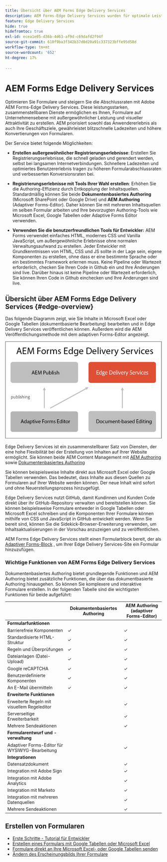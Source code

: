 ```yaml
---
title: Übersicht über AEM Forms Edge Delivery Services
description: AEM Forms-Edge Delivery Services wurden für optimale Leistung entwickelt und ermöglichen es Ihnen, sich die Zukunft einer optimierten Datenerfassung und Benutzerinteraktion vorzustellen.
feature: Edge Delivery Services
hide: true
hidefromtoc: true
exl-id: ecea1e05-d36b-4d63-af9d-c69dafd2f94f
source-git-commit: 610f9ba3f342b37d0d20a91c337323bffe95d58d
workflow-type: tm+mt
source-wordcount: '652'
ht-degree: 17%

---
```


# AEM Forms Edge Delivery Services

Optimieren Sie Formulare und steigern Sie die Abschlussraten mit Adobe AEM Forms-Edge Delivery Services. Diese leistungsstarken, zusammenstellbaren Dienste ermöglichen es Ihnen, Formulare auf Unternehmensebene mit außergewöhnlicher Leistung und visueller Attraktivität zu erstellen. AEM priorisiert sowohl das Anwendererlebnis als auch Ihre Geschäftsziele, gewährleistet blitzschnelle Ladezeiten und höhere Konvertierungen von Formularen.

Der Service bietet folgende Möglichkeiten:

* **Erstellen außergewöhnlicher Registrierungserlebnisse**: Erstellen Sie Registrierungserlebnisse, die schnell geladen und gerendert werden, selbst bei langsamen Internetverbindungen. Schnellere Ladezeiten und optimiertes Benutzererlebnis tragen zu höheren Formularabschlussraten und verbesserten Konversionsraten bei.

* **Registrierungserlebnisse mit Tools Ihrer Wahl erstellen**: Erhöhen Sie die Authoring-Effizienz durch Entkopplung der Inhaltsquellen. Standardmäßig können Sie beide **Dokumentenbasiertes Authoring** (Microsoft SharePoint oder Google Drive) und **AEM Authoring** (Adaptiver Forms-Editor). Daher können Sie mit mehreren Inhaltsquellen im selben Formular arbeiten und Ihre bevorzugten Authoring-Tools wie Microsoft Excel, Google Tabellen oder Adaptive Forms Editor verwenden.

* **Verwenden Sie die benutzerfreundlichen Tools für Entwickler:** AEM Forms verwendet einfaches HTML, modernes CSS und Vanilla JavaScript, um außergewöhnliche Erlebnisse ohne normalen Verwaltungsaufwand zu erstellen. Jeder Entwickler mit Grundkenntnissen von HTML, CSS und JS sollte in der Lage sein, eigene Komponenten zu erstellen, ohne dass er eine bestimmte Sprache oder ein bestimmtes Framework erlernen muss. Keine Pipeline oder Wartezeit erforderlich, checken Sie Ihren Code in Github ein und Ihre Änderungen sind live. Darüber hinaus ist keine Pipeline oder Wartezeit erforderlich, Sie können Ihren Code in Github einchecken und Ihre Änderungen sind live.


## Übersicht über AEM Forms Edge Delivery Services {#edge-overview}

Das folgende Diagramm zeigt, wie Sie Inhalte in Microsoft Excel oder Google Tabellen (dokumentbasierte Bearbeitung) bearbeiten und in Edge Delivery Services veröffentlichen können. Außerdem wird die AEM Veröffentlichungsmethode mit dem adaptiven Forms-Editor angezeigt.

![Architektur von Edge Delivery](/help/edge/assets/AEM-forms-with-EDS-publishing.png)

Edge Delivery Services ist ein zusammenstellbarer Satz von Diensten, der eine hohe Flexibilität bei der Erstellung von Inhalten auf Ihrer Website ermöglicht. Sie können beide AEM Content Management mit [AEM Authoring](/help/forms/creating-adaptive-form-core-components.md) sowie [Dokumentenbasiertes Authoring](/help/edge/docs/forms/create-forms.md)

Sie können beispielsweise Inhalte direkt aus Microsoft Excel oder Google Tabellen verwenden. Das bedeutet, dass Inhalte aus diesen Quellen zu Formularen auf Ihrer Website werden können. Der neue Inhalt wird sofort und ohne Neuerstellungsprozess hinzugefügt.

Edge Delivery Services nutzt GitHub, damit Kundinnen und Kunden Code direkt über ihr GitHub-Repository verwalten und bereitstellen können. Sie können beispielsweise Formulare entweder in Google Tabellen oder Microsoft Excel schreiben und die Komponenten Ihrer Formulare können mithilfe von CSS und JavaScript in GitHub entwickelt werden. Wenn Sie bereit sind, können Sie die Sidekick-Browser-Erweiterung verwenden, um Inhaltsaktualisierungen in der Vorschau anzuzeigen und zu veröffentlichen.

AEM Forms Edge Delivery Services stellt einen Formularblock bereit, der als [Adaptiver Forms-Block](/help/edge/docs/forms/create-forms.md) , um Ihrer Edge Delivery Services-Site ein Formular hinzuzufügen.

### Wichtige Funktionen von AEM Forms Edge Delivery Services

Dokumentenbasiertes Authoring bietet grundlegende Funktionen und AEM Authoring bietet zusätzliche Funktionen, die über das dokumentbasierte Authoring hinausgehen. So können Sie komplexere und interaktive Formulare erstellen. In der folgenden Tabelle sind die wichtigsten Funktionen für beide aufgeführt:

<!-- 

>[!BEGINTABS]

>[!TAB Document-based authoring]

Document-based authoring is a versatile option suitable for creating simple forms with essential functionalities. It allows you to integrate various input types like text fields, dropdown menus, and radio buttons, enabling you to collect user data effectively. It offers a basic version of rules to add dynamic behaviour to forms. Key features of Document-based authoring are: 

* **[HTML5-based Form Field components](/help/edge/docs/forms/form-components.md)**: AEM Forms Edge Delivery Services allow you to create user-friendly and interactive forms using form components based on HTML5 [input types](https://developer.mozilla.org/en-US/docs/Web/HTML/Element/input#input_types), <a href="https://developer.mozilla.org/en-US/docs/Web/HTML/Element/textarea">textarea</a>, <a href="https://developer.mozilla.org/en-US/docs/Web/HTML/Element/select">select</a>, and <a href="https://developer.mozilla.org/en-US/docs/Web/HTML/Element/fieldset">fieldset</a>  elements. These components cater to different types of data collection and can be easily customized to fit your specific needs.  

* **Accessibility**: The fields in the form block are accessible. Each label is linked with its respective input element, and IDs are auto-generated for linking. Descriptions associated with fields are linked via the aria-describedby attribute. Keyboard navigation using the standard Tab/Shift + Tab keys is supported.

* **[Styling](/help/edge/docs/forms/style-theme-forms.md)**: Each form field has a fixed HTML structure that can be easily decorated using custom CSS or JavaScript files. Selectors for targeting fields in CSS and JS are provided based on type and name. You can easily create new selectors due to the standradized structure and style your form. 

* **Basic Rules**: Easily create logic that adjusts field visibility, validation, and behavior based on user input or predefined conditions. Rules offer a flexible and intuitive way to add intelligence to your forms, ensuring they adapt seamlessly based on user inputs.

* **Validations**: Before submission, the form is validated, and invalid fields are appropriately marked with error messages displayed to the user. Adaptive Forms Block support all the HTML form validation, supported by modern browsers, and provide additional validation mechanism like validation script, file size, file type, overall file size, and more. 

* **File Uploads**: You can add file attachment capabilities to your forms. Whether you need to gather documents, images, or other files from your users, file upload functionality serves you effortlessly. With custom handling options available, you can tailor the file upload process to suit your specific requirements.

* **reCAPTCHA**: Benefit from seamless integration of Google reCAPTCHA into your forms with our out-of-the-box (OOTB) support. Safeguard your forms against fraudulent activities, spam, and abuse, while maintaining a smooth and uninterrupted user experience. Adaptive Forms Block supports reCaptcha V3 and reCaptcha Enterprise. 

* **Send email notification on form submission**: Eliminate the hassle of manual follow-ups and ensure timely communication with our built-in email automation for form submissions. This integrated solution lets you effortlessly notify relevant parties, including sending form data, whenever someone fills out a form on your website. No need for complex configurations or additional tools – it's ready to use out of the box.

>[!TAB AEM Authoring]

AEM Authoring unlocks additional capabilities beyond the document-based authoring, empowering you to build more complex and interactive forms. In additon to the features of Document-based authoring, AEM authoring offers the following additional features:  

* Advanced Rules: Define logic-based actions within your forms. You can use rules to conditionally show or hide form sections, pre-populate fields based on user input, and perform various validations to ensure data integrity.

* Server-side extensibility: Extend the functionalities of your forms by integrating them with server-side logic. This allows you to perform complex calculations, interact with external systems, and automate specific tasks based on user actions within the form.
* Streamline workflows and data management: Leverage the power of AEM to:
    * Design user-friendly forms using AEM editors.
    * Generate a "Document of Record" for secure and tamper-proof archiving of submitted data.
    * Facilitate e-signing with Adobe Sign for a smooth and secure signing experience.
    * Automate business processes through AEM workflows, triggering actions based on form submissions.
    * Effortlessly integrate with various data sources, enabling seamless data flow and exchange.

>[!ENDTABS]



## Start creating forms

-->

|                                           | Dokumentenbasiertes Authoring | AEM Authoring (adaptiver Forms-Editor) |
| ----------------------------------------- | ------------------------ | ------------------------------------ |
| **Formularfunktionen** |                          |                                      |
| Barrierefreie Komponenten | ✓ | ✓ |
| Standardisierte HTML-Struktur | ✓ | ✓ |
| Regeln und Überprüfungen | ✓ | ✓ |
| Dateianlagen (Datei-Upload) | ✓ | ✓ |
| Google reCAPTCHA | ✓ | ✓ |
| Benutzerdefinierte Komponenten | ✓ | ✓ |
| An E-Mail übermitteln | ✓ | ✓ |
| **Erweiterte Funktionen** |                          |                                      |
| Erweiterte Regeln mit visuellem Regeleditor |                          | ✓ |
| Serverseitige Erweiterbarkeit |                          | ✓ |
| Mehrere Sendeaktionen |                          | ✓ |
| **Formularentwurf und -verwaltung** |                          |                                      |
| Adaptiver Forms-Editor für WYSIWYG-Bearbeitung |                          | ✓ |
| **Integrationen** |                          |                                      |
| Datensatzdokument |                          | ✓ |
| Integration mit Adobe Sign |                          | ✓ |
| Integration mit Adobe Analytics |                          | ✓ |
| Integration mit Marketo |                          | ✓ |
| Integration mit mehreren Datenquellen |                          | ✓ |
| Mehrere Sendeaktionen |                          | ✓ |


## Erstellen von Formularen

* [Erste Schritte - Tutorial für Entwickler](/help/edge/docs/forms/tutorial.md)
* [Erstellen eines Formulars mit Google Tabellen oder Microsoft Excel](/help/edge/docs/forms/create-forms.md)
* [Formulare direkt an Ihre Microsoft Excel- oder Google Tabellen senden](/help/edge/docs/forms/submit-forms.md)
* [Ändern des Erscheinungsbilds Ihrer Formulare](/help/edge/docs/forms/style-theme-forms.md)


<!-- 

## Start creating forms

<div>

  <style>
    .card-container {
        width: calc(33.33% - 10px);;
        margin: 5px;
        border: 1px solid #ccc;
        border-radius: 5px;
        padding: 5px;
        box-sizing: border-box;
        transition: background-color 0.3s ease; /* Adding transition effect */
    }
    .card-container:hover {
        background-color: #f0f0f0; /* Changing background color on hover */
    }
</style>

<div style="display: flex; flex-wrap: wrap; justify-content: space-between; margin: -5px;">
    <div class="card-container">
        <a href="/help/edge/docs/forms/create-forms.md">
            <img src="/help/edge/assets/smock_devices_18_n.svg" alt="Create a form using eds forms" style="border-radius: 5px;"> </b>
            <br><b style="margin-top: 5px;">Create a form using Google Sheets or Microsoft Excel</b>
        </a>
        <p>Create forms that load and render quickly and automatically reflows on mobile devices.</p>
    </div>
    <div class="card-container">
        <a href="/help/edge/docs/forms/create-forms.md#manually-configure-a-spreadsheet-to-accept-data">   
            <img src="/help/edge/assets/smock_platformdatamapping_18_n.svg" alt="Submit form" alt="Use Form Fragments in an EDS Form" style="border-radius: 5px;"> </b>
            <br><b style="margin-top: 5px;">Submit form to spreadsheet</b>
        </a>
        <p>Submit forms directly to your Microsoft Excel or Google Sheets.</p>
    </div>
     <div class="card-container">
        <a href="/help/edge/docs/forms/style-theme-forms.md">
            <img src="/help/edge/assets/smock_imageautomode_18_N.svg" alt="Apply styles or themes to an eds form" style="border-radius: 5px;"> </b>
            <br><b style="margin-top: 5px;">Customize a theme</b>
        </a>
        <p>Create a consistent brand image by applying the same theme across forms.</p>
    </div>
      <div class="card-container">
        <a href="/help/edge/docs/forms/validate-forms.md">
            <img src="/help/edge/assets/smock_condition_18_n.svg" alt="Add validations to form fields" style="border-radius: 5px;"> </b>
            <br><b style="margin-top: 5px;">Apply field validations</b>
        </a>
        <p>Reduce errors and frustration by checking form inputs for proper formatting.</p>
    </div> 
            <div class="card-container">
        <a href="/help/edge/docs/forms/rules-forms.md">
            <img src="/help/edge/assets/smock_documentfragment_18_n.svg" alt="Use rules to add dynamic behaviour to a form" style="border-radius: 5px;"> </b>
            <br><b style="margin-top: 5px;">Use rules to add dynamic behaviour to a form</b>
        </a>
        <p>Reuse preconfigured fragments across multiple forms.</p>
    </div>
    <div class="card-container">
        <a href="/help/edge/docs/forms/translate-forms.md">  
            <img src="/help/edge/assets/smock_abc_18_n.svg" alt="Translate an EDS Form" style="border-radius: 5px;"> </b>
            <br><b style="margin-top: 5px;">Translate a form</b>
        </a>
        <p>Extend the reach of your forms while keeping costs in check.</p>
    </div>
    <div class="card-container">
        <a href="/help/edge/docs/forms/repeatable-forms.md">  
            <img src="/help/edge/assets/smock_addto_18_n.svg" alt="Add repeatable sections to an EDS Form" style="border-radius: 5px;"> </b>
            <br><b style="margin-top: 5px;">Add repeatable sections</b>
        </a>
        <p>Effortlessly create and add repeatable sections to a form.</p>
    </div>
    <div class="card-container">
        <a href="/help/edge/docs/forms/custom-components-forms.md"> 
            <img src="/help/edge/assets/smock_userdeveloper_18_n.svg" alt="Create custom forms components using standard JavaScript and CSS"  style="border-radius: 5px;"> </b>
            <br><b style="margin-top: 5px;">Create custom components</b>
        </a>
        <p>Use standard JavaScript and CSS to create components and themes.</p>
    </div>
    <div class="card-container">
        <a href="/help/edge/docs/forms/recaptacha-forms.md">  
            <img src="/help//edge/assets/smock_keyclock_18_n.svg" alt="Use reCAPTCHA in an EDS Form" style="border-radius: 5px;"> </b>
            <br><b style="margin-top: 5px;">Use reCAPTCHA</b>
        </a>
        <p>Use OOTB reCAPTCHA integration for robust spam and bot protection.</p>
    </div>


</div>


</br>


-->